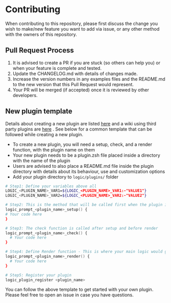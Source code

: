 # Contributing

When contributing to this repository, please first discuss the change you wish to make/new feature you want to add via issue, or any other method with the owners of this repository. 


## Pull Request Process

1. It is advised to create a PR if you are stuck (so others can help you) or when your feature is complete and tested. 
2. Update the CHANGELOG.md with details of changes made.
3. Increase the version numbers in any examples files and the README.md to the new version that this
   Pull Request would represent.
4. Your PR will be merged (if accepted) once it is reviewed by other developers.


## New plugin template

Details about creating a new plugin are listed [here](https://github.com/logic-zsh/logic/blob/master/plugins/README.md) and a wiki using third party plugins are [here](https://github.com/logic-zsh/logic/wiki/plugins) . See below for a common template that can be followed while creating a new plugin.

* To create a new plugin, you will need a setup, check, and a render function, with the plugin name on them
* Your new plugin needs to be a plugin.zsh file placed inside a directory with the name of the plugin
* Users are advised to also place a README.md file inside the plugin directory with details about its behaviour, use and customization options  
* Add your plugin directory to `logic/plugins/` folder


``` zsh
# Step1: Define your variables above all 
LOGIC_<PLUGIN_NAME>_VAR1=${LOGIC_<PLUGIN_NAME>_VAR1:-"VALUE1"}
LOGIC_<PLUGIN_NAME>_VAR2=${LOGIC_<PLUGIN_NAME>_VAR2:-"VALUE2"}

# Step2: This is the method that will be called first when the plugin is loaded.
logic_prompt_<plugin_name>_setup() {
# Your code here
}

# Step3: The check function is called after setup and before render
logic_prompt_<plugin_name>_check() {
  # Your code here
}

# Step4: Define Render function - This is where your main logic would go
logic_prompt_<plugin_name>_render() {
  # Your code here
}

# Step5: Register your plugin
logic_plugin_register <plugin_name>

```

You can follow the above template to get started with your own plugin. Please feel free to open an issue in case you have questions. 
